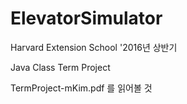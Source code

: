 # ElevatorSimulator

Harvard Extension School '2016년 상반기 

Java Class Term Project 


TermProject-mKim.pdf 를 읽어볼 것 
